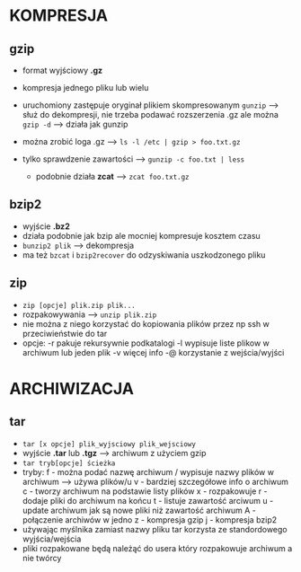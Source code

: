 # KOMPRESJA

## gzip
- format wyjściowy **.gz**
- kompresja jednego pliku lub wielu
- uruchomiony zastępuje oryginał plikiem skompresowanym
`gunzip` --> służ do dekompresji, nie trzeba podawać rozszerzenia .gz ale można
`gzip -d` --> działa jak gunzip

- można zrobić loga .gz --> `ls -l /etc | gzip > foo.txt.gz`
- tylko sprawdzenie zawartości --> `gunzip -c foo.txt | less`
  - podobnie działa **zcat** --> `zcat foo.txt.gz`

## bzip2
- wyjście **.bz2**
- działa podobnie jak bzip ale mocniej kompresuje kosztem czasu
- `bunzip2 plik` --> dekompresja
- ma też `bzcat` i `bzip2recover` do odzyskiwania uszkodzonego pliku

## zip
- `zip [opcje] plik.zip plik...`
- rozpakowywania --> `unzip plik.zip`
- nie można z niego korzystać do kopiowania plików przez np ssh w przeciwieństwie do tar
- opcje:
  -r pakuje rekursywnie podkatalogi
  -l wypisuje liste plikow w archiwum lub jeden plik
  -v więcej info
  -@ korzystanie z wejścia/wyjści

# ARCHIWIZACJA

## tar
- `tar [x opcje] plik_wyjsciowy plik_wejsciowy`
- wyjście **.tar** lub **.tgz** --> archiwum z użyciem gzip
- `tar tryb[opcje] ścieżka`
- tryby:
  f - można podać nazwę archiwum / wypisuje nazwy plików w archiwum --> używa plików/u
  v - bardziej szczegółowe info o archiwum
  c - tworzy archiwum na podstawie listy plików
  x - rozpakowuje
  r - dodaje pliki do archiwum na końcu
  t - listuje zawartość arciwum
  u - update archiwum jak są nowe pliki niż zawartość archiwum
  A - połączenie archiwów w jedno
  z - kompresja gzip
  j - kompresja bzip2
- używając myślnika zamiast nazwy pliku tar korzysta ze standordowego wyjścia/wejścia
- pliki rozpakowane będą należąć do usera który rozpakowuje archiwum a nie twórcy











